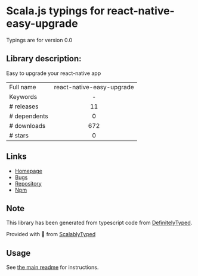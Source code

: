 
# Scala.js typings for react-native-easy-upgrade

Typings are for version 0.0

## Library description:
Easy to upgrade your react-native app

|                    |                 |
| ------------------ | :-------------: |
| Full name          | react-native-easy-upgrade |
| Keywords           | - |
| # releases         | 11 |
| # dependents       | 0 |
| # downloads        | 672 |
| # stars            | 0 |

## Links
- [Homepage](https://github.com/react-native-org/react-native-easy-upgrade#readme)
- [Bugs](https://github.com/react-native-org/react-native-easy-upgrade/issues)
- [Repository](https://github.com/react-native-org/react-native-easy-upgrade)
- [Npm](https://www.npmjs.com/package/react-native-easy-upgrade)
    


## Note
This library has been generated from typescript code from [DefinitelyTyped](https://definitelytyped.org).

Provided with :purple_heart: from [ScalablyTyped](https://github.com/oyvindberg/ScalablyTyped)

## Usage
See [the main readme](../../readme.md) for instructions.


